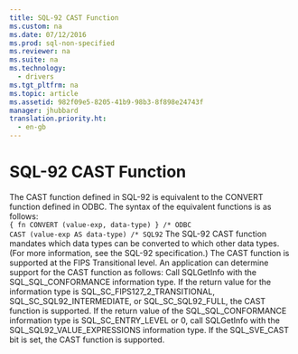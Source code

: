 ```yaml
---
title: SQL-92 CAST Function
ms.custom: na
ms.date: 07/12/2016
ms.prod: sql-non-specified
ms.reviewer: na
ms.suite: na
ms.technology: 
  - drivers
ms.tgt_pltfrm: na
ms.topic: article
ms.assetid: 982f09e5-8205-41b9-98b3-8f898e24743f
manager: jhubbard
translation.priority.ht: 
  - en-gb
---
```

# SQL-92 CAST Function
<?xml version="1.0" encoding="utf-8"?>
<developerReferenceWithoutSyntaxDocument xmlns="http://ddue.schemas.microsoft.com/authoring/2003/5" xmlns:xlink="http://www.w3.org/1999/xlink" xmlns:xsi="http://www.w3.org/2001/XMLSchema-instance" xsi:schemaLocation="http://ddue.schemas.microsoft.com/authoring/2003/5 http://dduestorage.blob.core.windows.net/ddueschema/developer.xsd">
  <introduction>
    <para>The <legacyBold>CAST</legacyBold> function defined in SQL-92 is equivalent to the <legacyBold>CONVERT</legacyBold> function defined in ODBC. The syntax of the equivalent functions is as follows:</para>
  </introduction>
  <section>
    <content>
      <code>{ fn CONVERT (value-exp, data-type) } /* ODBC
CAST (value-exp AS data-type) /* SQL92</code>
      <para>The SQL-92 <legacyBold>CAST</legacyBold> function mandates which data types can be converted to which other data types. (For more information, see the SQL-92 specification.) The <legacyBold>CAST</legacyBold> function is supported at the FIPS Transitional level.</para>
      <para>An application can determine support for the <legacyBold>CAST</legacyBold> function as follows:

</para>
      <list class="ordered">
        <listItem>
          <para>Call <legacyBold>SQLGetInfo</legacyBold> with the SQL_SQL_CONFORMANCE information type. If the return value for the information type is SQL_SC_FIPS127_2_TRANSITIONAL, SQL_SC_SQL92_INTERMEDIATE, or SQL_SC_SQL92_FULL, the <legacyBold>CAST</legacyBold> function is supported.</para>
        </listItem>
        <listItem>
          <para>If the return value of the SQL_SQL_CONFORMANCE information type is SQL_SC_ENTRY_LEVEL or 0, call <legacyBold>SQLGetInfo</legacyBold> with the SQL_SQL92_VALUE_EXPRESSIONS information type. If the SQL_SVE_CAST bit is set, the <legacyBold>CAST</legacyBold> function is supported.</para>
        </listItem>
      </list>
    </content>
  </section>
  <relatedTopics />
</developerReferenceWithoutSyntaxDocument>